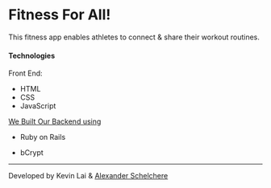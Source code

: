 # Fitness For All!

This fitness app enables athletes to connect & share their workout routines.

#### Technologies

Front End:

- HTML
- CSS
- JavaScript

[We Built Our Backend using](https://github.com/Lexscher/ffa-api)

- Ruby on Rails

- bCrypt

---

Developed by Kevin Lai & [Alexander Schelchere](https://github.com/Lexscher)

